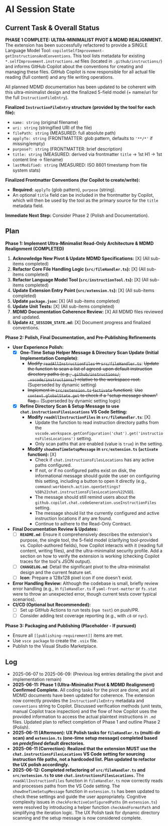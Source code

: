 <!-- filepath: d:\\Projects\\copilot-self-improvement\\AgentOps\\AI_SESSION_STATE.md -->
# AI Session State

## Current Task & Overall Status
**PHASE 1 COMPLETE: ULTRA-MINIMALIST PIVOT & MDMD REALIGNMENT.**
The extension has been successfully refactored to provide a SINGLE Language Model Tool: `copilotSelfImprovement-getInstructionsAndConventions`. This tool lists metadata for existing `*.selfImprovement.instructions.md` files (located in `.github/instructions/`) and informs GitHub Copilot about the conventions for creating and managing these files. GitHub Copilot is now responsible for all actual file reading (full content) and any file writing operations.

All planned MDMD documentation has been updated to be coherent with this ultra-minimalist design and the finalized 5-field model (+ name/uri for the full `InstructionFileEntry`).

**Finalized `InstructionFileEntry` structure (provided by the tool for each file):**
*   `name: string` (original filename)
*   `uri: string` (stringified URI of the file)
*   `filePath: string` (MEASURED: full absolute path)
*   `applyTo: string` (FRONTMATTER: glob pattern, defaults to `'**/*'` if missing/empty)
*   `purpose?: string` (FRONTMATTER: brief description)
*   `title: string` (MEASURED: derived via frontmatter `title` -> 1st H1 -> 1st content line -> filename)
*   `lastModified: string` (MEASURED: ISO 8601 timestamp from file system stats)

**Finalized Frontmatter Conventions (for Copilot to create/write):**
*   **Required:** `applyTo` (glob pattern), `purpose` (string).
*   An optional `title` field can be included in the frontmatter by Copilot, which will then be used by the tool as the primary source for the `title` metadata field.

**Immediate Next Step:** Consider Phase 2 (Polish and Documentation).

## Plan

**Phase 1: Implement Ultra-Minimalist Read-Only Architecture & MDMD Realignment (COMPLETED)**

1.  **Acknowledge New Pivot & Update MDMD Specifications:** [X] (All sub-items completed)
2.  **Refactor Core File Handling Logic (`src/fileHandler.ts`):** [X] (All sub-items completed)
3.  **Refactor Language Model Tool (`src/instructionTool.ts`):** [X] (All sub-items completed)
4.  **Update Extension Entry Point (`src/extension.ts`):** [X] (All sub-items completed)
5.  **Update `package.json`:** [X] (All sub-items completed)
6.  **Update Unit Tests:** [X] (All sub-items completed)
7.  **MDMD Documentation Coherence Review:** [X] All MDMD files reviewed and updated.
8.  **Update `AI_SESSION_STATE.md`:** [X] Document progress and finalized conventions.

**Phase 2: Polish, Final Documentation, and Pre-Publishing Refinements**
*   **User Experience Polish:**
    *   [X] **One-Time Setup Helper Message & Directory Scan Update (Initial Implementation Complete)**:
        *   ~~Modify `readAllInstructionFiles` in `src/fileHandler.ts`~~: ~~Update the function to scan a list of agreed-upon default instruction directory paths (e.g., `.github/instructions/`, `.vscode/instructions/`) relative to the workspace root.~~ (Superseded by dynamic setting)
        *   ~~Implement in `src/extension.ts` (`activate` function)~~: ~~Use `context.globalState.get` to check if a "setup message shown" flag...~~ (Superseded by dynamic setting logic)
    *   [X] **Refine Directory Scan & Setup Message to use `chat.instructionsFilesLocations` VS Code Setting:**
        *   **Modify `readAllInstructionFiles` in `src/fileHandler.ts`**: [X]
            *   Update the function to read instruction directory paths from the `vscode.workspace.getConfiguration('chat').get('instructionsFilesLocations')` setting.
            *   Only scan paths that are enabled (value is `true`) in the setting.
        *   **Modify `showOneTimeSetupMessage` in `src/extension.ts` (`activate` function):** [X]
            *   Check if `chat.instructionsFilesLocations` has any active paths configured.
            *   If not, or if no configured paths exist on disk, the informational message should guide the user on configuring this setting, including a button to open it directly (e.g., `command:workbench.action.openSettings?%5B%22chat.instructionsFilesLocations%22%5D`).
            *   The message should still remind users about the `github.copilot.chat.codeGeneration.useInstructionFiles` setting.
            *   The message should list the currently configured and active instruction locations if any are found.
            *   Continue to adhere to the Read-Only Contract.
*   **Final Documentation Review & Updates:**
    *   [ ] **`README.md`**: Ensure it comprehensively describes the extension's purpose, the single tool, the 5-field model (clarifying tool-provided vs. Copilot-authored fields), how Copilot interacts with it (reading full content, writing files), and the ultra-minimalist security profile. Add a section on how to verify the extension is working (checking Copilot traces for the tool's JSON output).
    *   [ ] **`CHANGELOG.md`**: Detail the significant pivot to the ultra-minimalist design and the current feature set.
    *   [ ] **Icon**: Prepare a 128x128 pixel icon if one doesn't exist.
*   **Error Handling Review:** Although the codebase is small, briefly review error handling (e.g., in `fileHandler.ts` if `yaml-front-matter` or `fs.stat` were to throw an unexpected error, though current tests cover typical scenarios).
*   **CI/CD (Optional but Recommended):**
    *   [ ] Set up GitHub Actions to run tests (`npm test`) on push/PR.
    *   [ ] Consider adding test coverage reporting (e.g., with `c8` or `nyc`).

**Phase 3: Packaging and Publishing (Placeholder - If pursued)**
*   Ensure all `[[publishing-requirement]]` items are met.
*   Use `vsce package` to create the `.vsix` file.
*   Publish to the Visual Studio Marketplace.

## Log
- 2025-06-07 to 2025-06-09: (Previous log entries detailing the pivot and implementation remain)
- **2025-06-11: Phase 1 (Ultra-Minimalist Pivot & MDMD Realignment) Confirmed Complete.** All coding tasks for the pivot are done, and all MDMD documents have been updated for coherence. The extension now correctly provides the `InstructionFileEntry` metadata and `conventions` string to Copilot. Discussed verification methods (unit tests, manual Copilot trace inspection) and the flow of how Copilot uses the provided information to access the actual plaintext instructions in `.md` files. Updated plan to reflect completion of Phase 1 and outline Phase 2 (Polish).
- **2025-06-11 (Afternoon): UX Polish tasks for `fileHandler.ts` (multi-dir scan) and `extension.ts` (one-time setup message) completed based on *predefined* default directories.**
- **2025-06-11 (Correction): Realized that the extension MUST use the `chat.instructionsFilesLocations` VS Code setting for sourcing instruction file paths, not a hardcoded list. Plan updated to refactor the UX polish accordingly.**
- **2025-06-12: Completed refactoring of `src/fileHandler.ts` and `src/extension.ts` to use `chat.instructionsFilesLocations`.** The `readAllInstructionFiles` function in `fileHandler.ts` now correctly reads and processes paths from the VS Code setting. The `showOneTimeSetupMessage` function in `extension.ts` has been updated to check these settings and guide the user appropriately. Cognitive complexity issues in `checkForActiveConfiguredPaths` (in `extension.ts`) were resolved by introducing a helper function `checkAndFormatPath` and simplifying the iteration logic. The UX Polish task for dynamic directory scanning and the setup message is now considered complete.
